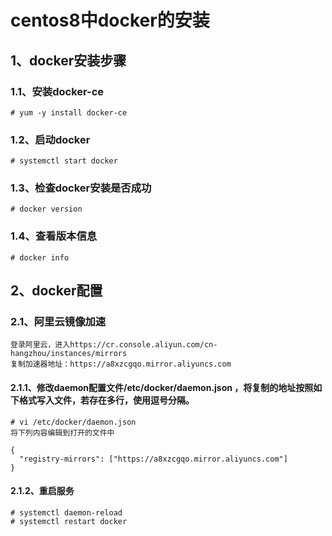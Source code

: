 # centos8中docker的安装
## 1、docker安装步骤
### 1.1、安装docker-ce
```
# yum -y install docker-ce 
```
### 1.2、启动docker
```
# systemctl start docker
```

### 1.3、检查docker安装是否成功
```
# docker version
```

### 1.4、查看版本信息
```
# docker info
```

## 2、docker配置
### 2.1、阿里云镜像加速
```
登录阿里云，进入https://cr.console.aliyun.com/cn-hangzhou/instances/mirrors
复制加速器地址：https://a8xzcgqo.mirror.aliyuncs.com
```
#### 2.1.1、修改daemon配置文件/etc/docker/daemon.json ，将复制的地址按照如下格式写入文件，若存在多行，使用逗号分隔。

```
# vi /etc/docker/daemon.json
将下列内容编辑到打开的文件中

{
  "registry-mirrors": ["https://a8xzcgqo.mirror.aliyuncs.com"]
}
```

#### 2.1.2、重启服务
```
# systemctl daemon-reload
# systemctl restart docker
```